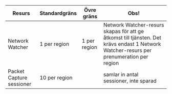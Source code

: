 | Resurs | Standardgräns | Övre gräns | Obs! |
| --- | --- | --- | --- |
| Network Watcher | 1 per region  | 1 per region |  Network Watcher-resurs skapas för att ge åtkomst till tjänsten. Det krävs endast 1 Network Watcher-resurs per prenumeration per region |
| Packet Capture sessioner |10 per region | |samlar in antal sessioner, inte sparad |
